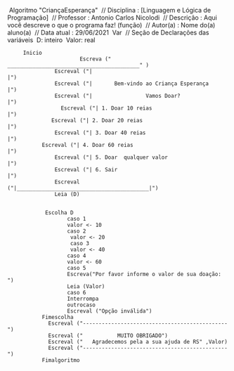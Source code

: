 ​		   Algoritmo "CriançaEsperança"
​		   // Disciplina   : [Linguagem e Lógica de Programação]
​		   // Professor   : Antonio Carlos Nicolodi 
​		   // Descrição   : Aqui você descreve o que o programa faz! (função)
​		   // Autor(a)    : Nome do(a) aluno(a)
​		   // Data atual  : 29/06/2021
​		   Var
      ​	   // Seção de Declarações das variáveis 
      ​         D: inteiro
      ​         Valor: real

      ​	  Inicio
      ​     				Escreva (" __________________________________________" )
      ​    			Escreval ("|                                              |")
      ​    			Escreval ("|       Bem-vindo ao Criança Esperança         |")
      ​    			Escreval ("|                 Vamos Doar?                  |")
                     Escreval ("| 1. Doar 10 reias                             |")
                  Escreval ("| 2. Doar 20 reias                             |")
      ​    			Escreval ("| 3. Doar 40 reias                             |")
               Escreval ("| 4. Doar 60 reias                             |")
                   Escreval ("| 5. Doar  qualquer valor                      |")
      ​    			Escreval ("| 6. Sair                                      |")
      ​    			Escreval ("|__________________________________________|")
      ​    			Leia (D)


      ​			 Escolha D
      ​           		caso 1
      ​           		valor <- 10
      ​           		caso 2
      ​          		 valor <- 20
      ​          		 caso 3
      ​          		 valor <- 40
      ​           		caso 4
      ​           		valor <- 60
      ​           		caso 5
      ​                	Escreva("Por favor informe o valor de sua doação: ")
      ​            		Leia (Valor)
      ​           		caso 6
      ​           		Interrompa
      ​           		outrocaso
      ​           		Escreval ("Opção inválida")
      ​    		Fimescolha
      ​           Escreval ("----------------------------------------------")
      ​           Escreval ("           MUITO OBRIGADO")
      ​           Escreval ("   Agradecemos pela a sua ajuda de RS" ,Valor)
      ​           Escreval ("----------------------------------------------")
               Fimalgoritmo
